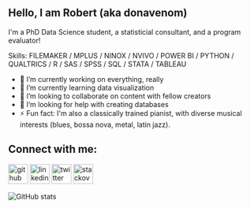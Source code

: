 ## Hello, I am Robert (aka donavenom)
I'm a PhD Data Science student, a statisticial consultant, and a program evaluator!

Skills: FILEMAKER / MPLUS / NINOX / NVIVO / POWER BI / PYTHON / QUALTRICS / R / SAS / SPSS  / SQL / STATA / TABLEAU

- 🔭 I’m currently working on everything, really 
- 🌱 I’m currently learning data visualization 
- 👯 I’m looking to collaborate on content with fellow creators 
- 🤔 I’m looking for help with creating databases 
- ⚡ Fun fact: I'm also a classically trained pianist, with diverse musical interests (blues, bossa nova, metal, latin jazz). 

## Connect with me:

[<img src='https://cdn.jsdelivr.net/npm/simple-icons@3.0.1/icons/github.svg' alt='github' height='40'>](https://github.com/donavenom)  [<img src='https://cdn.jsdelivr.net/npm/simple-icons@3.0.1/icons/linkedin.svg' alt='linkedin' height='40'>](https://www.linkedin.com/in/donavenom/)  [<img src='https://cdn.jsdelivr.net/npm/simple-icons@3.0.1/icons/twitter.svg' alt='twitter' height='40'>](https://twitter.com/RobertDonavenom)  [<img src='https://cdn.jsdelivr.net/npm/simple-icons@3.0.1/icons/stackoverflow.svg' alt='stackoverflow' height='40'>](https://stackexchange.com/users/14767261/donavenom)  

![GitHub stats](https://github-readme-stats.vercel.app/api?username=donavenom&show_icons=true)  


